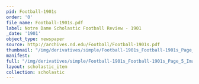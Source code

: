 ```yaml
---
pid: Football-1901s
order: '0'
file_name: Football-1901s.pdf
label: Notre Dame Scholastic Football Review - 1901
_date: '1901'
object_type: newspaper
source: http://archives.nd.edu/Football/Football-1901s.pdf
thumbnail: "/img/derivatives/simple/Football-1901s_Football-1901s_Page_5_Image_0001/thumbnail.jpg"
manifest:
full: "/img/derivatives/simple/Football-1901s_Football-1901s_Page_5_Image_0001/fullwidth.jpg"
layout: scholastic_item
collection: scholastic
---
```

